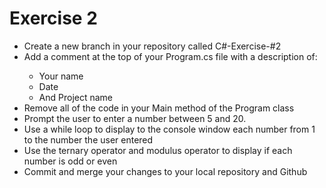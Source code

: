 # Exercise 2
<ul>
    <li>Create a new branch in your repository called C#-Exercise-#2</li>
    <li>Add a comment at the top of your Program.cs file with a description of:</li>
    <ul>
        <li>Your name</li>
        <li>Date</li>
        <li>And Project name</li>
    </ul>
    <li>Remove all of the code in your Main method of the Program class</li>
    <li>Prompt the user to enter a number between 5 and 20.</li>
    <li>Use a while loop to display to the console window each number from 1 to the number the user entered</li>
    <li>Use the ternary operator and modulus operator to display if each number is odd or even</li>
    <li>Commit and merge your changes to your local repository and Github</li>
</ul>